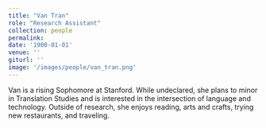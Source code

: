 ```yaml
---
title: "Van Tran"
role: "Research Assistant"
collection: people
permalink: 
date: '1900-01-01'
venue: ''
giturl: ''
image: '/images/people/van_tran.png'
---
```


Van is a rising Sophomore at Stanford. While undeclared, she plans to minor in Translation Studies and is interested in the intersection of language and technology. Outside of research, she enjoys reading, arts and crafts, trying new restaurants, and traveling.
